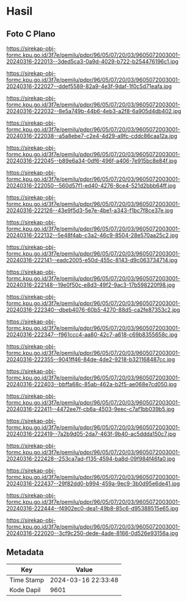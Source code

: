 # Hasil

## Foto C Plano

https://sirekap-obj-formc.kpu.go.id/3f7e/pemilu/pdpr/96/05/07/20/03/9605072003001-20240316-222013--3ded5ca3-0a9d-4029-b722-b254476196c1.jpg

https://sirekap-obj-formc.kpu.go.id/3f7e/pemilu/pdpr/96/05/07/20/03/9605072003001-20240316-222027--ddef5589-82a9-4e3f-9daf-1f0c5d71eafa.jpg

https://sirekap-obj-formc.kpu.go.id/3f7e/pemilu/pdpr/96/05/07/20/03/9605072003001-20240316-222032--8e5a749b-44b6-4eb3-a2f8-6a905d4db402.jpg

https://sirekap-obj-formc.kpu.go.id/3f7e/pemilu/pdpr/96/05/07/20/03/9605072003001-20240316-222038--a5a8ebe7-c2e4-4d29-a9fc-cddc86caa12a.jpg

https://sirekap-obj-formc.kpu.go.id/3f7e/pemilu/pdpr/96/05/07/20/03/9605072003001-20240316-222045--b89e6a34-0df6-496f-a406-7e915bc8e84f.jpg

https://sirekap-obj-formc.kpu.go.id/3f7e/pemilu/pdpr/96/05/07/20/03/9605072003001-20240316-222050--560d57f1-ed40-4276-8ce4-521d2bbb64ff.jpg

https://sirekap-obj-formc.kpu.go.id/3f7e/pemilu/pdpr/96/05/07/20/03/9605072003001-20240316-222126--43e9f5d3-5e7e-4be1-a343-f1bc7f8ce37e.jpg

https://sirekap-obj-formc.kpu.go.id/3f7e/pemilu/pdpr/96/05/07/20/03/9605072003001-20240316-222132--5e48f4ab-c3a2-46c9-8504-28e570aa25c2.jpg

https://sirekap-obj-formc.kpu.go.id/3f7e/pemilu/pdpr/96/05/07/20/03/9605072003001-20240316-222141--eadc2005-e50d-455c-8143-d9c063734714.jpg

https://sirekap-obj-formc.kpu.go.id/3f7e/pemilu/pdpr/96/05/07/20/03/9605072003001-20240316-222148--19e0f50c-e8d3-49f2-9ac3-17b598220f98.jpg

https://sirekap-obj-formc.kpu.go.id/3f7e/pemilu/pdpr/96/05/07/20/03/9605072003001-20240316-222340--dbeb4076-60b5-4270-88d5-ca2fe87353c2.jpg

https://sirekap-obj-formc.kpu.go.id/3f7e/pemilu/pdpr/96/05/07/20/03/9605072003001-20240316-222347--f961ccc4-aa80-42c7-a618-c69b8355658c.jpg

https://sirekap-obj-formc.kpu.go.id/3f7e/pemilu/pdpr/96/05/07/20/03/9605072003001-20240316-222355--9041ff46-84de-4de2-9218-b321168487cc.jpg

https://sirekap-obj-formc.kpu.go.id/3f7e/pemilu/pdpr/96/05/07/20/03/9605072003001-20240316-222403--bbffa68c-85ab-462a-b2f5-ae068e7cd050.jpg

https://sirekap-obj-formc.kpu.go.id/3f7e/pemilu/pdpr/96/05/07/20/03/9605072003001-20240316-222411--4472ee7f-cb6a-4503-9eec-c7af1bb039b5.jpg

https://sirekap-obj-formc.kpu.go.id/3f7e/pemilu/pdpr/96/05/07/20/03/9605072003001-20240316-222419--7a2b9d05-2da7-463f-9b40-ac5ddda150c7.jpg

https://sirekap-obj-formc.kpu.go.id/3f7e/pemilu/pdpr/96/05/07/20/03/9605072003001-20240316-222428--253ca7ad-f135-4594-ba8d-09f984f46fa0.jpg

https://sirekap-obj-formc.kpu.go.id/3f7e/pemilu/pdpr/96/05/07/20/03/9605072003001-20240316-222437--29f82dd0-b994-459a-9ec9-3b0d95e6de41.jpg

https://sirekap-obj-formc.kpu.go.id/3f7e/pemilu/pdpr/96/05/07/20/03/9605072003001-20240316-222444--f4902ec0-dea1-49b8-85c6-d95388515e65.jpg

https://sirekap-obj-formc.kpu.go.id/3f7e/pemilu/pdpr/96/05/07/20/03/9605072003001-20240316-222020--3cf9c250-dede-4ade-8166-0d526e93156a.jpg


## Metadata

| Key        | Value               |
| ---------- | ------------------- |
| Time Stamp | 2024-03-16 22:33:48 |
| Kode Dapil | 9601                |



